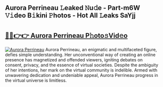 ## Aurora Perrineau 𝙻eaked 𝙽u𝚍e - Part-m6W 𝚅𝚒deo B𝚒kini 𝙿hotos - Hot All 𝙻eaks SaYjj

# <h2><a href="http://ld6n6q.urlbe.top/?page=Aurora+Perrineau">🔗🔗👉👉 Aurora Perrineau P𝚑oto𝚜Vid𝚎o</a></h2>

[![Aurora Perrineau](https://i.imgur.com/eBuTRDB.gif)](http://ld6n6q.urlbe.top/?page=Aurora+Perrineau)
Aurora Perrineau, an enigmatic and multifaceted figure, defies simple understanding. Her unconventional way of creating an online presence has magnetized and offended viewers, igniting debates on consent, privacy, and the essence of virtual societies. Despite the ambiguity of her intentions, her mark on the virtual community is indelible. Armed with unwavering dedication and undeniable appeal, Aurora Perrineau progress in the virtual universe is limitless.
